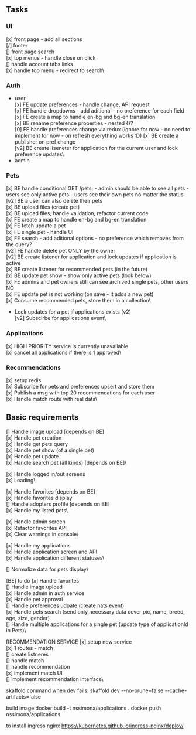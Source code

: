 ## Tasks

### UI

[x] front page - add all sections\
[/] footer\
[] front page search\
[x] top menus - handle close on click\
[] handle account tabs links\
[x] handle top menu - redirect to search\

### Auth

- user\
  [x] FE update preferences - handle change, API request\
  [x] FE handle dropdowns - add aditional - no preference for each field\
  [x] FE create a map to handle en-bg and bg-en translation\
  [x] BE rename preference properties - nested {}?\
  [0] FE handle preferences change via redux (ignore for now - no need to implement for now - on refresh everything works :D)
  [x] BE create a publisher on pref change\
  [v2] BE create liseneter for application for the current user and lock preference updates\
- admin

### Pets

[x] BE handle conditional GET /pets; - admin should be able to see all pets - users see only active pets - users see their own pets no matter the status\
[v2] BE a user can also delete their pets\
[x] BE upload files (create pet)\
[x] BE upload files, handle validation, refactor current code\
[x] FE create a map to handle en-bg and bg-en translation\
[x] FE fetch update a pet\
[x] FE single pet - handle UI\
[x] FE search - add aditional options - no preference which removes from the query?\
[v2] FE handle delete pet ONLY by the owner\
[v2] BE create listener for application and lock updates if application is active\
[x] BE create listener for recommended pets (in the future)\
[x] BE update pet show - show only active pets (look below)\
[x] FE admins and pet owners still can see archived single pets, other users NO\
[x] FE update pet is not working (on save - it adds a new pet)\
[x] Consume recommended pets, store them in a collection\

- Lock updates for a pet if applications exists (v2)\
  [v2] Subscirbe for applications event\

### Applications

[x] HIGH PRIORITY service is currently unavailable\
[x] cancel all applications if there is 1 approved\

### Recommendations

[x] setup redis\
[x] Subscribe for pets and preferences upsert and store them\
[x] Publish a msg with top 20 recommendations for each user\
[x] Handle match route with real data\

## Basic requirements

[] Handle image upload [depends on BE]\
[x] Handle pet creation\
[x] Handle get pets query\
[x] Handle pet show (of a single pet)\
[x] Handle pet update\
[x] Handle search pet (all kinds) [depends on BE]\

[x] Handle logged in/out screens\
[x] Loading\

[x] Handle favorites [depends on BE]\
[x] Handle favorites display\
[] Handle adopters profile [depends on BE]\
[x] Handle my listed pets\

[x] Handle admin screen\
[x] Refactor favorites API\
[x] Clear warnings in console\

[x] Handle my applications\
[x] Handle application screen and API\
[x] Handle application different statuses\

[] Normalize data for pets display\

[BE] to do
[x] Handle favorites \
[] Handle image upload\
[x] Handle admin in auth service\
[x] Handle pet approval\
[] Handle preferences udpate (create nats event)\
[x] Handle pets search (send only necessary data cover pic, name, breed, age, size, gender)\
[] Handle multiple applications for a single pet (update type of applicationId in Pets)\

RECOMMENDATION SERVICE
[x] setup new service\
[x] 1 routes - match\
[] create listneres\
[] handle match\
[] handle recommendation\
[x] implement match UI\
[] implement recommendation interface\

skaffold command when dev fails:
skaffold dev --no-prune=false --cache-artifacts=false

build image
docker build -t nssimona/applications .
docker push nssimona/applications

to install ingress nginx
https://kubernetes.github.io/ingress-nginx/deploy/
